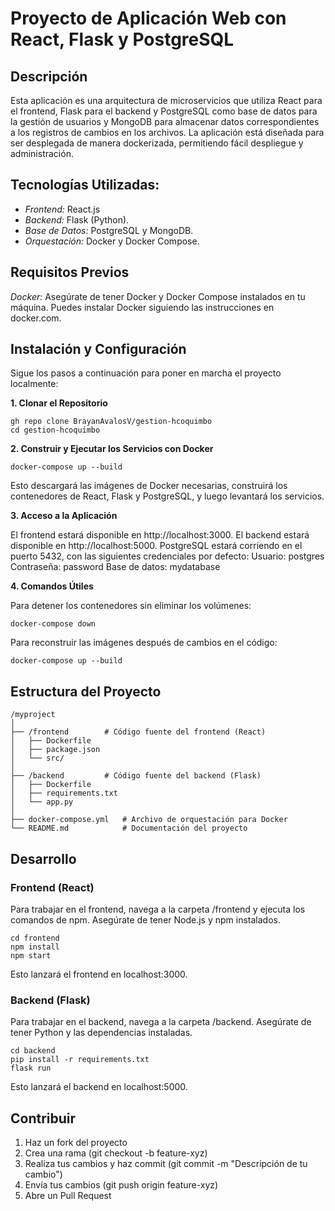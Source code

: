 
# Proyecto de Aplicación Web con React, Flask y PostgreSQL
## Descripción
Esta aplicación es una arquitectura de microservicios que utiliza React para el frontend, Flask para el backend y PostgreSQL como base de datos para la gestión de usuarios y MongoDB para almacenar datos correspondientes a los registros de cambios en los archivos. La aplicación está diseñada para ser desplegada de manera dockerizada, permitiendo fácil despliegue y administración.

## Tecnologías Utilizadas:

- *Frontend:* React.js
- *Backend:* Flask (Python).
- *Base de Datos:* PostgreSQL y MongoDB.
- *Orquestación:* Docker y Docker Compose.
  
## Requisitos Previos

*Docker:* Asegúrate de tener Docker y Docker Compose instalados en tu máquina. Puedes instalar Docker siguiendo las instrucciones en docker.com.

## Instalación y Configuración

Sigue los pasos a continuación para poner en marcha el proyecto localmente:

  **1. Clonar el Repositorio**
```
gh repo clone BrayanAvalosV/gestion-hcoquimbo
cd gestion-hcoquimbo  
```

  **2. Construir y Ejecutar los Servicios con Docker**
```
docker-compose up --build
```
Esto descargará las imágenes de Docker necesarias, construirá los contenedores de React, Flask y PostgreSQL, y luego levantará los servicios.

  **3. Acceso a la Aplicación**


El frontend estará disponible en http://localhost:3000.
El backend estará disponible en http://localhost:5000.
PostgreSQL estará corriendo en el puerto 5432, con las siguientes credenciales por defecto:
Usuario: postgres
Contraseña: password
Base de datos: mydatabase


  **4. Comandos Útiles**

Para detener los contenedores sin eliminar los volúmenes:
```
docker-compose down
```
Para reconstruir las imágenes después de cambios en el código:
```
docker-compose up --build
```

## Estructura del Proyecto
```
/myproject
│
├── /frontend        # Código fuente del frontend (React)
│   ├── Dockerfile
│   ├── package.json
│   └── src/
│
├── /backend         # Código fuente del backend (Flask)
│   ├── Dockerfile
│   ├── requirements.txt
│   └── app.py
│
├── docker-compose.yml   # Archivo de orquestación para Docker
└── README.md            # Documentación del proyecto
```
## Desarrollo
### Frontend (React)
Para trabajar en el frontend, navega a la carpeta /frontend y ejecuta los comandos de npm. Asegúrate de tener Node.js y npm instalados.
```
cd frontend
npm install
npm start
```
Esto lanzará el frontend en localhost:3000.

### Backend (Flask)
Para trabajar en el backend, navega a la carpeta /backend. Asegúrate de tener Python y las dependencias instaladas.
```
cd backend
pip install -r requirements.txt
flask run
```
Esto lanzará el backend en localhost:5000.

## Contribuir
1. Haz un fork del proyecto
2. Crea una rama (git checkout -b feature-xyz)
3. Realiza tus cambios y haz commit (git commit -m "Descripción de tu cambio")
4. Envía tus cambios (git push origin feature-xyz)
5. Abre un Pull Request


